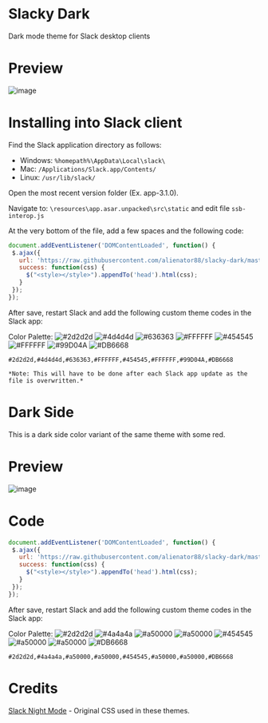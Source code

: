 # Slacky Dark
Dark mode theme for Slack desktop clients

# Preview
![image](https://user-images.githubusercontent.com/6263626/42593334-5e385dfc-8509-11e8-810c-3aef29d02e0c.jpg)

# Installing into Slack client
Find the Slack application directory as follows:
* Windows: `%homepath%\AppData\Local\slack\`
* Mac: `/Applications/Slack.app/Contents/`
* Linux: `/usr/lib/slack/`

Open the most recent version folder (Ex. app-3.1.0).

Navigate to: `\resources\app.asar.unpacked\src\static` and edit file `ssb-interop.js`

At the very bottom of the file, add a few spaces and the following code:

```javascript
document.addEventListener('DOMContentLoaded', function() {
 $.ajax({
   url: 'https://raw.githubusercontent.com/alienator88/slacky-dark/master/dark.css',
   success: function(css) {
     $("<style></style>").appendTo('head').html(css);
   }
 });
});
```
After save, restart Slack and add the following custom theme codes in the Slack app: 

Color Palette: 
![#2d2d2d](https://placehold.it/15/2d2d2d/000000?text=+)
![#4d4d4d](https://placehold.it/15/4d4d4d/000000?text=+)
![#636363](https://placehold.it/15/636363/000000?text=+)
![#FFFFFF](https://placehold.it/15/FFFFFF/000000?text=+)
![#454545](https://placehold.it/15/454545/000000?text=+)
![#FFFFFF](https://placehold.it/15/FFFFFF/000000?text=+)
![#99D04A](https://placehold.it/15/99D04A/000000?text=+)
![#DB6668](https://placehold.it/15/DB6668/000000?text=+)
```
#2d2d2d,#4d4d4d,#636363,#FFFFFF,#454545,#FFFFFF,#99D04A,#DB6668
```

```
*Note: This will have to be done after each Slack app update as the file is overwritten.*
```


# Dark Side 
This is a dark side color variant of the same theme with some red.

# Preview
![image](https://user-images.githubusercontent.com/6263626/42593468-c4fff48c-8509-11e8-9c68-dee6d5b0766e.jpg)

# Code
```javascript
document.addEventListener('DOMContentLoaded', function() {
 $.ajax({
   url: 'https://raw.githubusercontent.com/alienator88/slacky-dark/master/darkside.css',
   success: function(css) {
     $("<style></style>").appendTo('head').html(css);
   }
 });
});
```

After save, restart Slack and add the following custom theme codes in the Slack app: 

Color Palette: 
![#2d2d2d](https://placehold.it/15/2d2d2d/000000?text=+)
![#4a4a4a](https://placehold.it/15/4a4a4a/000000?text=+)
![#a50000](https://placehold.it/15/a50000/000000?text=+)
![#a50000](https://placehold.it/15/a50000/000000?text=+)
![#454545](https://placehold.it/15/454545/000000?text=+)
![#a50000](https://placehold.it/15/a50000/000000?text=+)
![#a50000](https://placehold.it/15/a50000/000000?text=+)
![#DB6668](https://placehold.it/15/DB6668/000000?text=+)
```
#2d2d2d,#4a4a4a,#a50000,#a50000,#454545,#a50000,#a50000,#DB6668
```

# Credits

[Slack Night Mode](https://github.com/laCour/slack-night-mode) - Original CSS used in these themes.




